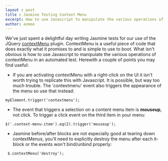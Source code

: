 ```yaml
---
layout : post
title : Jasmine Testing Context Menu
excerpt: How to use Javascript to manipulate the various operations of contextMenu in an automated test. Herewith a couple of points you may find useful...
author: asmee
---
```


We've just spent a delightful day writing Jasmine tests for our use of the JQuery [contextMenu](https://github.com/medialize/jQuery-contextMenu) plugin. ContextMenu is a useful piece of code that does exactly what it promises to and is simple to use to boot. What isn't obvious is how to use Javascript to manipulate the various operations of contextMenu in an automated test. Herewith a couple of points you may find useful:

* If you are activating contextMenu with a right-click on the UI it isn't worth trying to replicate this with Javascript. It is possible, but way too much trouble. The 'contextmenu' event also triggers the appearance of the menu so use that instead:

```
myElement.trigger('contextmenu');
```

* The event that triggers a selection on a content menu item is **mouseup**, not click. To trigger a click event on the third item in your menu:

```
$('.context-menu-item').eq(2).trigger('mouseup');
```

* Jasmine before/after blocks are not especially good at tearing down contextMenus, you'll need to explicitly destroy the menu after each it-block or the events won't bind/unbind properly:

```
 $.contextMenu('destroy');
```
